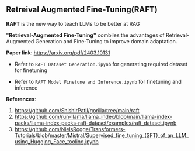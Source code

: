 ## Retreival Augmented Fine-Tuning(RAFT)

**RAFT** is the new way to teach LLMs to be better at RAG

**"Retrieval-Augmented Fine-Tuning"** combiles the advantages of Retrieval-Augmented Generation and Fine-Tuning to improve domain adaptation.


**Paper link**: https://arxiv.org/pdf/2403.10131


* Refer to `RAFT Dataset Generation.ipynb` for generating required dataset for finetuning

* Refer to `RAFT Model Finetune and Inference.ipynb` for finetuning and inference

**References**:
1. https://github.com/ShishirPatil/gorilla/tree/main/raft
2. https://github.com/run-llama/llama_index/blob/main/llama-index-packs/llama-index-packs-raft-dataset/examples/raft_dataset.ipynb
3. https://github.com/NielsRogge/Transformers-Tutorials/blob/master/Mistral/Supervised_fine_tuning_(SFT)_of_an_LLM_using_Hugging_Face_tooling.ipynb